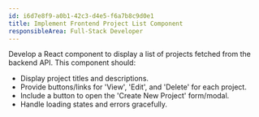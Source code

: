 ```yaml
---
id: i6d7e8f9-a0b1-42c3-d4e5-f6a7b8c9d0e1
title: Implement Frontend Project List Component
responsibleArea: Full-Stack Developer
---
```

Develop a React component to display a list of projects fetched from the backend API. This component should:
*   Display project titles and descriptions.
*   Provide buttons/links for 'View', 'Edit', and 'Delete' for each project.
*   Include a button to open the 'Create New Project' form/modal.
*   Handle loading states and errors gracefully.